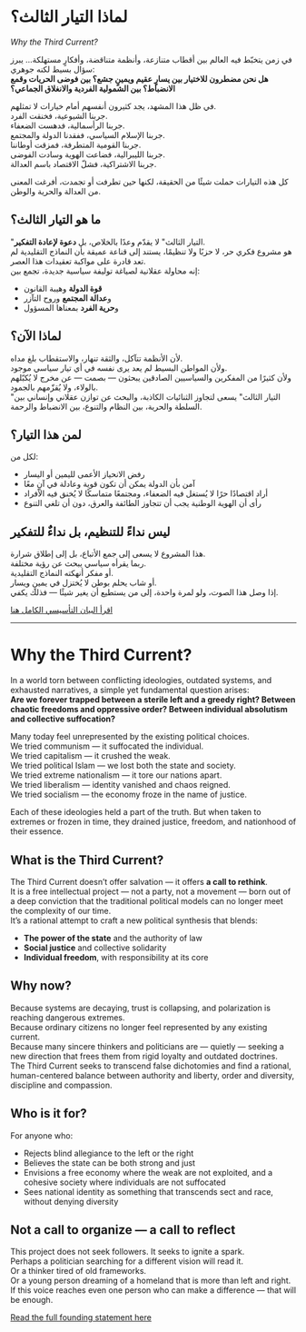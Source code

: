 # لماذا التيار الثالث؟  
*Why the Third Current?*

في زمن يتخبّط فيه العالم بين أقطاب متنازعة، وأنظمة متناقضة، وأفكارٍ مستهلكة… يبرز سؤال بسيط لكنه جوهري:  
**هل نحن مضطرون للاختيار بين يسارٍ عقيم ويمينٍ جشع؟ بين فوضى الحريات وقمع الانضباط؟ بين الشمولية الفردية والانغلاق الجماعي؟**

في ظل هذا المشهد، يجد كثيرون أنفسهم أمام خيارات لا تمثلهم.  
جربنا الشيوعية، فخنقت الفرد.  
جربنا الرأسمالية، فدهست الضعفاء.  
جربنا الإسلام السياسي، ففقدنا الدولة والمجتمع.  
جربنا القومية المتطرفة، فمزقت أوطاننا.  
جربنا الليبرالية، فضاعت الهوية وسادت الفوضى.  
جربنا الاشتراكية، فشلّ الاقتصاد باسم العدالة.

كل هذه التيارات حملت شيئًا من الحقيقة، لكنها حين تطرفت أو تجمدت، أفرغت المعنى من العدالة والحرية والوطن.

## ما هو التيار الثالث؟  
"التيار الثالث" لا يقدّم وعدًا بالخلاص، بل **دعوة لإعادة التفكير**.  
هو مشروع فكري حر، لا حزبًا ولا تنظيمًا، يستند إلى قناعة عميقة بأن النماذج التقليدية لم تعد قادرة على مواكبة تعقيدات هذا العصر.  
إنه محاولة عقلانية لصياغة توليفة سياسية جديدة، تجمع بين:  
- **قوة الدولة** وهيبة القانون  
- و**عدالة المجتمع** وروح التآزر  
- و**حرية الفرد** بمعناها المسؤول

## لماذا الآن؟  
لأن الأنظمة تتآكل، والثقة تنهار، والاستقطاب بلغ مداه.  
ولأن المواطن البسيط لم يعد يرى نفسه في أي تيار سياسي موجود.  
ولأن كثيرًا من المفكرين والسياسيين الصادقين يبحثون — بصمت — عن مخرج لا يُكبّلهم بالولاء، ولا يُقزّمهم بالجمود.  
"التيار الثالث" يسعى لتجاوز الثنائيات الكاذبة، والبحث عن توازن عقلاني وإنساني بين السلطة والحرية، بين النظام والتنوع، بين الانضباط والرحمة.

## لمن هذا التيار؟  
لكل من:  
- رفض الانحياز الأعمى لليمين أو اليسار  
- آمن بأن الدولة يمكن أن تكون قوية وعادلة في آنٍ معًا  
- أراد اقتصادًا حرًا لا يُستغل فيه الضعفاء، ومجتمعًا متماسكًا لا يُخنق فيه الأفراد  
- رأى أن الهوية الوطنية يجب أن تتجاوز الطائفة والعرق، دون أن تلغي التنوع

## ليس نداءً للتنظيم، بل نداءٌ للتفكير  
هذا المشروع لا يسعى إلى جمع الأتباع، بل إلى إطلاق شرارة.  
ربما يقرأه سياسي يبحث عن رؤية مختلفة.  
أو مفكر أنهكته النماذج التقليدية.  
أو شاب يحلم بوطن لا يُختزل في يمينٍ ويسار.  
إذا وصل هذا الصوت، ولو لمرة واحدة، إلى من يستطيع أن يغير شيئًا — فذلك يكفي.

[اقرأ البيان التأسيسي الكامل هنا](statement.md)

---

# Why the Third Current?

In a world torn between conflicting ideologies, outdated systems, and exhausted narratives, a simple yet fundamental question arises:  
**Are we forever trapped between a sterile left and a greedy right? Between chaotic freedoms and oppressive order? Between individual absolutism and collective suffocation?**

Many today feel unrepresented by the existing political choices.  
We tried communism — it suffocated the individual.  
We tried capitalism — it crushed the weak.  
We tried political Islam — we lost both the state and society.  
We tried extreme nationalism — it tore our nations apart.  
We tried liberalism — identity vanished and chaos reigned.  
We tried socialism — the economy froze in the name of justice.

Each of these ideologies held a part of the truth. But when taken to extremes or frozen in time, they drained justice, freedom, and nationhood of their essence.

## What is the Third Current?  
The Third Current doesn’t offer salvation — it offers **a call to rethink**.  
It is a free intellectual project — not a party, not a movement — born out of a deep conviction that the traditional political models can no longer meet the complexity of our time.  
It’s a rational attempt to craft a new political synthesis that blends:  
- **The power of the state** and the authority of law  
- **Social justice** and collective solidarity  
- **Individual freedom**, with responsibility at its core

## Why now?  
Because systems are decaying, trust is collapsing, and polarization is reaching dangerous extremes.  
Because ordinary citizens no longer feel represented by any existing current.  
Because many sincere thinkers and politicians are — quietly — seeking a new direction that frees them from rigid loyalty and outdated doctrines.  
The Third Current seeks to transcend false dichotomies and find a rational, human-centered balance between authority and liberty, order and diversity, discipline and compassion.

## Who is it for?  
For anyone who:  
- Rejects blind allegiance to the left or the right  
- Believes the state can be both strong and just  
- Envisions a free economy where the weak are not exploited, and a cohesive society where individuals are not suffocated  
- Sees national identity as something that transcends sect and race, without denying diversity

## Not a call to organize — a call to reflect  
This project does not seek followers. It seeks to ignite a spark.  
Perhaps a politician searching for a different vision will read it.  
Or a thinker tired of old frameworks.  
Or a young person dreaming of a homeland that is more than left and right.  
If this voice reaches even one person who can make a difference — that will be enough.

[Read the full founding statement here](statement.md)

